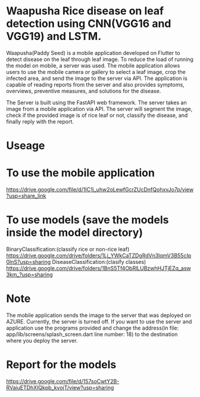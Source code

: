 # Waapusha Rice disease on leaf detection using CNN(VGG16 and VGG19) and LSTM.
Waapusha(Paddy Seed) is a mobile application developed on Flutter to detect disease on the leaf through leaf image. To reduce the load of running the model on mobile, a server was used. The mobile application allows users to use the mobile camera or gallery to select a leaf image, crop the infected area, and send the image to the server via API. The application is capable of reading reports from the server and also provides symptoms, overviews, preventive measures, and solutions for the disease. 

The Server is built using the FastAPI web framework. The server takes an image from a mobile application via API. The server will segment the image, check if the provided image is of rice leaf or not, classify the disease, and finally reply with the report.

# Useage
# To use the mobile application
https://drive.google.com/file/d/1IC1i_uhw2oLewfGcrZUcDnfQohxvJo7p/view?usp=share_link
# To use models (save the models inside the model directory)
BinaryClassification:(classify rice or non-rice leaf)
https://drive.google.com/drive/folders/1Lj_YWkCaTZDgRdVn3lqmV3B55cIp0lnS?usp=sharing
DiseaseClassification:(clasify classes)
https://drive.google.com/drive/folders/1BnS5Tf4ObRlLUBzwhHJTjEZq_asw3km_?usp=sharing
# Note
The mobile application sends the image to the server that was deployed on AZURE. Currently, the server is turned off. If you want to use the server and application use the programs provided and change the address(in file: app/lib/screens/splash_screen.dart line number: 18) to the destination where you deploy the server.

# Report for the models
https://drive.google.com/file/d/157soCwtY2B-RVaiuETDhXlQkpb_kvojT/view?usp=sharing

